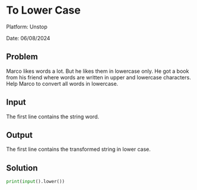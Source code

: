 # To Lower Case

Platform: Unstop

Date: 06/08/2024

## Problem
Marco likes words a lot. But he likes them in lowercase only.
He got a book from his friend where words are written in upper and lowercase characters.
Help Marco to convert all words in lowercase.

## Input
The first line contains the string word.

## Output
The first line contains the transformed string in lower case.

## Solution
```python
print(input().lower())
```